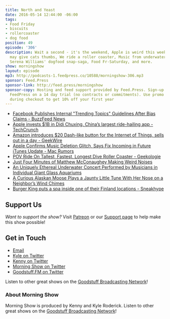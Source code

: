 ```yaml
---
title: North and Yeast
date: 2016-05-14 12:44:00 -06:00
tags:
- Food Friday
- biscuits
- rollercoaster
- dog food
position: 49
episode: '306'
description: Wait a second - it's the weekend, Apple is weird this week, Cheese skin
  may give cats thumbs, We ride a roller coaster, Music from underwater and a moose,
  Serena Williams' dogfood snap-saga, Food Fr-Saturday, and more.
show: morningshow
layout: episode
mp3: http://podcasts-1.feedpress.co/10588/morningshow-306.mp3
sponsor: Feed.Press
sponsor-link: http://feed.press/morningshow
sponsor-copy: Hosting and feed support provided by Feed.Press. Sign-up today and try
  FeedPress on a 14 day trial (no contracts or commitments). Use promo code `morningshow`
  during checkout to get 10% off your first year
---
```


* [Facebook Publishes Internal "Trending Topics" Guidelines After Bias Claims - BuzzFeed News](https://www.buzzfeed.com/mikehayes/leaked-documents-facebook-trending?utm_medium=email&utm_campaign=News%20-%2005132016%20Friday&utm_content=News%20-%2005132016%20Friday+CID_d424f4960453a00fa0f118bc76a7b0ca&utm_source=BuzzFeed%20Newsletters&utm_term=.dao7GkBxwA#.ckNZW279RX)
* [Apple invests $1B in Didi Chuxing, China’s largest ride-hailing app - TechCrunch](http://techcrunch.com/2016/05/12/apple-invests-1b-in-didi-chuxing-chinas-largest-ride-hailing-app/?ncid=rss&utm_source=feedburner&utm_medium=feed&utm_campaign=Feed%3A+Techcrunch+%28TechCrunch%29)
* [Amazon introduces $20 Dash-like button for the Internet of Things, sells out in a day - GeekWire](http://www.geekwire.com/2016/amazon-introduces-dash-button-for-the-internet-of-things/)
* [Apple Confirms Music Deletion Glitch, Says Fix Incoming in Future iTunes Update - Mac Rumors](http://www.macrumors.com/2016/05/13/apple-confirms-music-deletion-fix-coming/)
* [POV Ride On Tallest, Fastest, Longest Dive Roller Coaster - Geekologie](http://geekologie.com/2016/05/pov-ride-on-tallest-fastest-longest-dive.php?utm_source=feedburner&utm_medium=feed&utm_campaign=Feed%3A+geekologie%2FiShm+%28Geekologie+-+Gadgets%2C+Gizmos%2C+and+Awesome%29)
* [Just Four Minutes of Matthew McConaughey Making Weird Noises](http://sploid.gizmodo.com/just-four-minutes-of-matthew-mcconaughey-making-weird-n-1776342095)
* [An Uniquely Ethereal Underwater Concert Performed by Musicians in Individual Giant Glass Aquariums](http://laughingsquid.com/an-uniquely-ethereal-underwater-concert-performed-by-musicians-in-individual-giant-glass-aquariums/)
* [A Curious Alaskan Moose Plays a Jaunty Little Tune With Her Nose on a Neighbor’s Wind Chimes](http://laughingsquid.com/a-curious-alaskan-moose-plays-a-jaunty-little-tune-with-her-nose-on-a-neighbors-wind-chimes/)
* [Burger King puts a spa inside one of their Finland locations - Sneakhype](http://sneakhype.com/architecture/2016/05/burger-king-puts-a-spa-inside-one-of-their-finland-locations.html)

## Support Us
*Want to support the show?* Visit [Patreon](http://patreon.com/morningshow) or our [Support page](http://goodstuff.fm/support) to help make this show possible!

## Get in Touch
* [Email](mailto:kyle@goodstuff.fm)
* [Kyle on Twitter](http://twitter.com/dogburps)
* [Kenny on Twitter](http://twitter.com/pizzarobotics)
* [Morning Show on Twitter](http://twitter.com/morningshowam)
* [Goodstuff.FM on Twitter](http://twitter.com/goodstufffm)

Listen to other great shows on the [Goodstuff Broadcasting Network](http://goodstuff.fm/shows)!

### About Morning Show
Morning Show is produced by Kenny and Kyle Roderick. Listen to other great shows on the [Goodstuff Broadcasting Network](http://goodstuff.fm/)!
